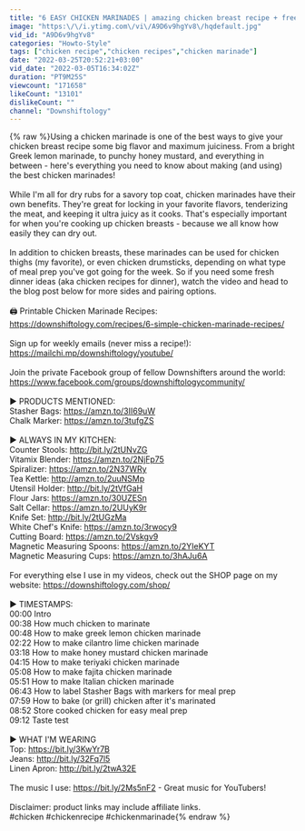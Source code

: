 ```yaml
---
title: "6 EASY CHICKEN MARINADES | amazing chicken breast recipe + freezer friendly meal prep"
image: "https:\/\/i.ytimg.com\/vi\/A9D6v9hgYv8\/hqdefault.jpg"
vid_id: "A9D6v9hgYv8"
categories: "Howto-Style"
tags: ["chicken recipe","chicken recipes","chicken marinade"]
date: "2022-03-25T20:52:21+03:00"
vid_date: "2022-03-05T16:34:02Z"
duration: "PT9M25S"
viewcount: "171658"
likeCount: "13101"
dislikeCount: ""
channel: "Downshiftology"
---
```

{% raw %}Using a chicken marinade is one of the best ways to give your chicken breast recipe some big flavor and maximum juiciness. From a bright Greek lemon marinade, to punchy honey mustard, and everything in between - here's everything you need to know about making (and using) the best chicken marinades!<br /><br />While I'm all for dry rubs for a savory top coat, chicken marinades have their own benefits. They're great for locking in your favorite flavors, tenderizing the meat, and keeping it ultra juicy as it cooks. That's especially important for when you're cooking up chicken breasts - because we all know how easily they can dry out. <br /><br />In addition to chicken breasts, these marinades can be used for chicken thighs (my favorite), or even chicken drumsticks, depending on what type of meal prep you've got going for the week. So if you need some fresh dinner ideas (aka chicken recipes for dinner), watch the video and head to the blog post below for more sides and pairing options. <br /><br />🖨  Printable Chicken Marinade Recipes: <a rel="nofollow" target="blank" href="https://downshiftology.com/recipes/6-simple-chicken-marinade-recipes/">https://downshiftology.com/recipes/6-simple-chicken-marinade-recipes/</a><br /><br />Sign up for weekly emails (never miss a recipe!): <a rel="nofollow" target="blank" href="https://mailchi.mp/downshiftology/youtube/">https://mailchi.mp/downshiftology/youtube/</a><br /><br />Join the private Facebook group of fellow Downshifters around the world: <a rel="nofollow" target="blank" href="https://www.facebook.com/groups/downshiftologycommunity/">https://www.facebook.com/groups/downshiftologycommunity/</a><br /><br />► PRODUCTS MENTIONED:<br />Stasher Bags: <a rel="nofollow" target="blank" href="https://amzn.to/3II69uW">https://amzn.to/3II69uW</a><br />Chalk Marker: <a rel="nofollow" target="blank" href="https://amzn.to/3tufgZS">https://amzn.to/3tufgZS</a><br /><br />► ALWAYS IN MY KITCHEN:<br />Counter Stools: <a rel="nofollow" target="blank" href="http://bit.ly/2tUNvZG">http://bit.ly/2tUNvZG</a><br />Vitamix Blender: <a rel="nofollow" target="blank" href="https://amzn.to/2NjFp75">https://amzn.to/2NjFp75</a><br />Spiralizer: <a rel="nofollow" target="blank" href="https://amzn.to/2N37WRy">https://amzn.to/2N37WRy</a> <br />Tea Kettle: <a rel="nofollow" target="blank" href="http://amzn.to/2uuNSMp">http://amzn.to/2uuNSMp</a><br />Utensil Holder: <a rel="nofollow" target="blank" href="http://bit.ly/2tVfGaH">http://bit.ly/2tVfGaH</a><br />Flour Jars: <a rel="nofollow" target="blank" href="https://amzn.to/30UZESn">https://amzn.to/30UZESn</a><br />Salt Cellar: <a rel="nofollow" target="blank" href="https://amzn.to/2UUyK9r">https://amzn.to/2UUyK9r</a><br />Knife Set: <a rel="nofollow" target="blank" href="http://bit.ly/2tUGzMa">http://bit.ly/2tUGzMa</a><br />White Chef's Knife: <a rel="nofollow" target="blank" href="https://amzn.to/3rwocy9">https://amzn.to/3rwocy9</a><br />Cutting Board: <a rel="nofollow" target="blank" href="https://amzn.to/2Vskgv9">https://amzn.to/2Vskgv9</a><br />Magnetic Measuring Spoons: <a rel="nofollow" target="blank" href="https://amzn.to/2YIeKYT">https://amzn.to/2YIeKYT</a><br />Magnetic Measuring Cups: <a rel="nofollow" target="blank" href="https://amzn.to/3hAJu6A">https://amzn.to/3hAJu6A</a><br /><br />For everything else I use in my videos, check out the SHOP page on my website: <a rel="nofollow" target="blank" href="https://downshiftology.com/shop/">https://downshiftology.com/shop/</a><br /><br />► TIMESTAMPS:<br />00:00 Intro<br />00:38 How much chicken to marinate<br />00:48 How to make greek lemon chicken marinade<br />02:22 How to make cilantro lime chicken marinade<br />03:18 How to make honey mustard chicken marinade<br />04:15 How to make teriyaki chicken marinade<br />05:08 How to make fajita chicken marinade<br />05:51 How to make Italian chicken marinade<br />06:43 How to label Stasher Bags with markers for meal prep<br />07:59 How to bake (or grill) chicken after it's marinated<br />08:52 Store cooked chicken for easy meal prep<br />09:12 Taste test<br /><br />► WHAT I'M WEARING<br />Top: <a rel="nofollow" target="blank" href="https://bit.ly/3KwYr7B">https://bit.ly/3KwYr7B</a><br />Jeans: <a rel="nofollow" target="blank" href="http://bit.ly/32Fq7l5">http://bit.ly/32Fq7l5</a><br />Linen Apron: <a rel="nofollow" target="blank" href="http://bit.ly/2twA32E">http://bit.ly/2twA32E</a><br /><br />The music I use: <a rel="nofollow" target="blank" href="https://bit.ly/2Ms5nF2">https://bit.ly/2Ms5nF2</a> - Great music for YouTubers!<br /><br />Disclaimer: product links may include affiliate links.<br />#chicken #chickenrecipe #chickenmarinade{% endraw %}
